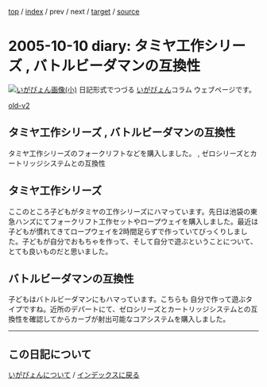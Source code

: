 [top](https://igapyon.github.io/diary/) 
 / [index](https://igapyon.github.io/diary/2005/index.html) 
 / prev 
 / next 
 / [target](https://igapyon.github.io/diary/2005/ig051010.html) 
 / [source](https://github.com/igapyon/diary/blob/gh-pages/2005/ig051010.html.src.md) 

2005-10-10 diary: タミヤ工作シリーズ , バトルビーダマンの互換性
=====================================================================================================
[![いがぴょん画像(小)](https://igapyon.github.io/diary/images/iga200306s.jpg "いがぴょん")](https://igapyon.github.io/diary/memo/memoigapyon.html) 日記形式でつづる [いがぴょん](https://igapyon.github.io/diary/memo/memoigapyon.html)コラム ウェブページです。

[old-v2](ig051010-orig.html)

## タミヤ工作シリーズ , バトルビーダマンの互換性

タミヤ工作シリーズのフォークリフトなどを購入しました。 , ゼロシリーズとカートリッジシステムとの互換性

## タミヤ工作シリーズ

ここのところ子どもがタミヤの工作シリーズにハマっています。先日は池袋の東急ハンズにてフォークリフト工作セットやロープウェイを購入しました。最近は子どもが慣れてきてロープウェイを2時間足らずで作っていてびっくりしました。子どもが自分でおもちゃを作って、そして自分で遊ぶということについて、とても良いものだと思いました。

## バトルビーダマンの互換性

子どもはバトルビーダマンにもハマっています。こちらも 自分で作って遊ぶタイプですね。近所のデパートにて、ゼロシリーズとカートリッジシステムとの互換性を確認してからカーブが射出可能なコアシステムを購入しました。


----------------------------------------------------------------------------------------------------

## この日記について
[いがぴょんについて](https://igapyon.github.io/diary/memo/memoigapyon.html) / [インデックスに戻る](https://igapyon.github.io/diary/idxall.html)
